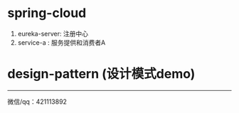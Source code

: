 # spring-cloud
1. eureka-server: 注册中心
2. service-a : 服务提供和消费者A

# design-pattern (设计模式demo)



**********
微信/qq：421113892